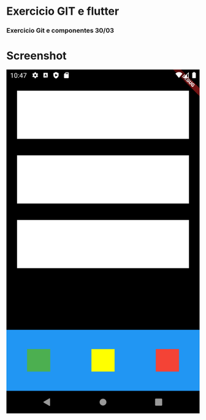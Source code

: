 # Exercicio GIT e flutter

### Exercicio Git e componentes 30/03

# Screenshot

![Tela Exercicio Finalizado](Screenshot_1617155234.png)




